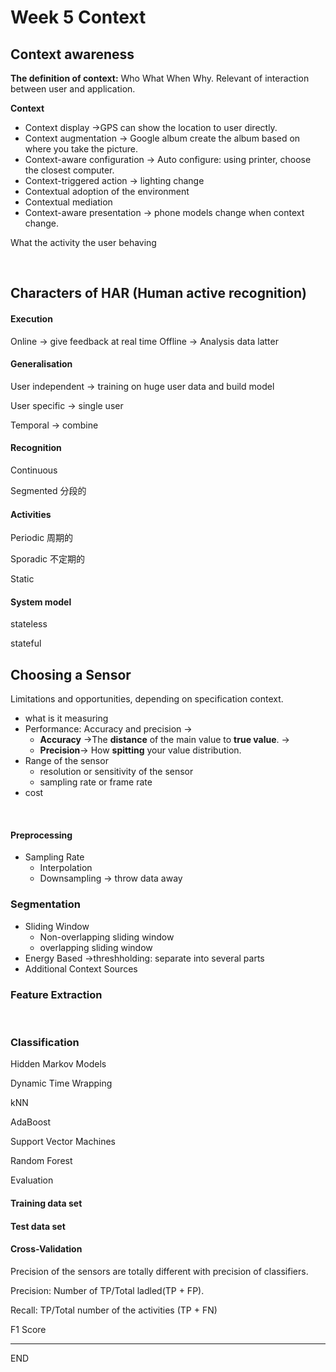 # Week 5 Context

## Context awareness

**The definition of context:**
Who What When Why.
Relevant of interaction between user and application.

**Context**

* Context display ->GPS can show the location to user directly.
* Context augmentation -> Google album create the album based on where you take the picture.
* Context-aware configuration -> Auto configure: using printer, choose the closest computer.
* Context-triggered action -> lighting change
* Contextual adoption of the environment 
* Contextual mediation
* Context-aware presentation -> phone models change when context change.

What the activity the user behaving

<br />

## Characters of HAR (Human active recognition)

#### Execution

Online -> give feedback at real time
Offline -> Analysis data latter

#### Generalisation

User independent -> training on huge user data and build model

User specific -> single user

Temporal -> combine


#### Recognition

Continuous

Segmented 分段的


#### Activities

Periodic 周期的

Sporadic 不定期的

Static


#### System model

stateless

stateful





## Choosing a Sensor

Limitations and opportunities, depending on specification context.

* what is it measuring 
* Performance: Accuracy and precision -> 
  * **Accuracy** ->The **distance** of the main value to **true value**. ->
  * **Precision**-> How **spitting** your value distribution.
* Range of the sensor 
  * resolution or sensitivity of the sensor
  * sampling rate or frame rate
* cost

<br />

#### Preprocessing

* Sampling Rate
  * Interpolation
  * Downsampling -> throw data away

### Segmentation

* Sliding Window
  * Non-overlapping sliding window
  * overlapping sliding window
* Energy Based ->threshholding: separate into several parts
* Additional Context Sources


### Feature Extraction

<br />


### Classification

Hidden Markov Models

Dynamic Time Wrapping

kNN

AdaBoost

Support Vector Machines

Random Forest


Evaluation



#### Training data set



#### Test data set



#### Cross-Validation



Precision of the sensors are totally different with precision of classifiers.

Precision: Number of TP/Total ladled(TP + FP).

Recall: TP/Total number of the activities (TP + FN) 

F1 Score

---

END